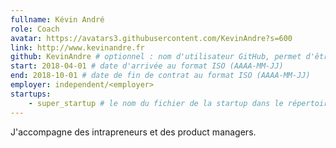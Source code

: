 ```yaml
---
fullname: Kévin André
role: Coach
avatar: https://avatars3.githubusercontent.com/KevinAndre?s=600
link: http://www.kevinandre.fr
github: KevinAndre # optionnel : nom d'utilisateur GitHub, permet d'être ajouté automatiquement à l'organisation GitHub betagouv
start: 2018-04-01 # date d'arrivée au format ISO (AAAA-MM-JJ)
end: 2018-10-01 # date de fin de contrat au format ISO (AAAA-MM-JJ)
employer: independent/<employer>
startups:
    - super_startup # le nom du fichier de la startup dans le répertoire /_startup/ sans l'extension .md
---
```


J'accompagne des intrapreneurs et des product managers.
